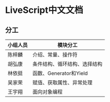 # LiveScript中文文档

## 分工

|小组人员|模块分工|
|---|---|
|陈梓麟|介绍、常量、操作符|
|胡弘康|条件结构、循环结构、选择结构|
|林依挺|函数、Generator和Yield|
|吴家荣|赋值、获取属性、异常处理|
|王宇翔|面向对象编程|

